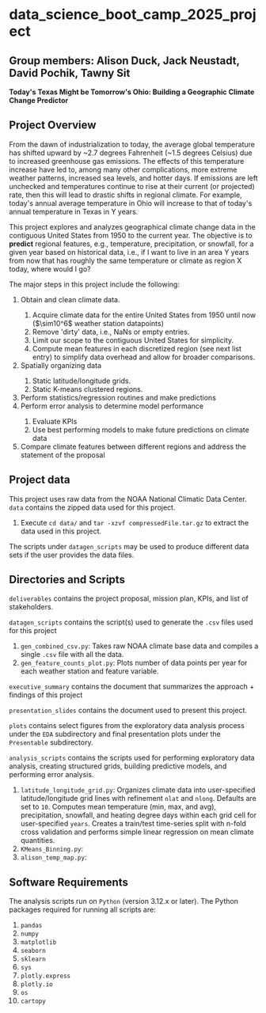 <h1> data_science_boot_camp_2025_project </h1>
<h2> Group members: Alison Duck, Jack Neustadt, David Pochik, Tawny Sit </h2>

<p> <strong>Today's Texas Might be Tomorrow's Ohio: Building a Geographic Climate Change Predictor</strong> </p>

## Project Overview
From the dawn of industrialization to today, the average global temperature has shifted upward by ~2.7 degrees Fahrenheit (~1.5 degrees Celsius) due to increased greenhouse gas emissions. The effects of this temperature increase have led to, among many other complications, more extreme weather patterns, increased sea levels, and hotter days. If emissions are left unchecked and temperatures continue to rise at their current (or projected) rate, then this will lead to drastic shifts in regional climate. For example, today's annual average temperature in Ohio will increase to that of today's annual temperature in Texas in Y years.

This project explores and analyzes geographical climate change data in the contiguous United States from 1950 to the current year. The objective is to <strong>predict</strong> regional features, e.g., temperature, precipitation, or snowfall, for a given year based on historical data, i.e., if I want to live in an area Y years from now that has roughly the same temperature or climate as region X today, where would I go?

The major steps in this project include the following:
<ol>
<li>Obtain and clean climate data. </li>
<ol>
<li>Acquire climate data for the entire United States from 1950 until now ($\sim10^6$ weather station datapoints) </li>
<li>Remove 'dirty' data, i.e., NaNs or empty entries. </li>
<li>Limit our scope to the contiguous United States for simplicity.</li>
<li>Compute mean features in each discretized region (see next list entry) to simplify data overhead and allow for broader comparisons.</li>
</ol>
<li>Spatially organizing data </li>
<ol>
<li> Static latitude/longitude grids. </li>
<li> Static K-means clustered regions. </li>
</ol>
<li>Perform statistics/regression routines and make predictions</li>
<li>Perform error analysis to determine model performance</li>
<ol>
<li>Evaluate KPIs </li>
<li>Use best performing models to make future predictions on climate data</li>
</ol>
<li>Compare climate features between different regions and address the statement of the proposal</li>
</ol>

## Project data
This project uses raw data from the NOAA National Climatic Data Center. <code>data</code> contains the zipped data used for this project.
<ol>
<li>Execute <code>cd data/</code> and <code>tar -xzvf compressedFile.tar.gz</code> to extract the data used in this project.</li>
</ol>

The scripts under <code>datagen_scripts</code> may be used to produce different data sets if the user provides the data files.

## Directories and Scripts
<code>deliverables</code> contains the project proposal, mission plan, KPIs, and list of stakeholders.

<code>datagen_scripts</code> contains the script(s) used to generate the <code>.csv</code> files used for this project
<ol>
<li><code>gen_combined_csv.py</code>: Takes raw NOAA climate base data and compiles a single <code>.csv</code> file with all the data.</li>
<li><code>gen_feature_counts_plot.py</code>: Plots number of data points per year for each weather station and feature variable.</li>
</ol>

<code>executive_summary</code> contains the document that summarizes the approach + findings of this project

<code>presentation_slides</code> contains the document used to present this project.

<code>plots</code> contains select figures from the exploratory data analysis process under the <code>EDA</code> subdirectory and final presentation plots under the <code>Presentable</code> subdirectory.

<code>analysis_scripts</code> contains the scripts used for performing exploratory data analysis, creating structured grids, building predictive models, and performing error analysis.
<ol>
<li><code>latitude_longitude_grid.py</code>: Organizes climate data into user-specified latitude/longitude grid lines with refinement <code>nlat</code> and <code>nlong</code>. Defaults are set to <code>10</code>. Computes mean temperature (min, max, and avg), precipitation, snowfall, and heating degree days within each grid cell for user-specified <code>years</code>. Creates a train/test time-series split with n-fold cross validation and performs simple linear regression on mean climate quantities.</li>
<li><code>KMeans_Binning.py</code>: </li>
<li><code>alison_temp_map.py</code>: </li>
</ol>

## Software Requirements
The analysis scripts run on <code>Python</code> (version 3.12.x or later). The Python packages required for running all scripts are:
<ol>
<li><code>pandas</code></li>
<li><code>numpy</code></li>
<li><code>matplotlib</code></li>
<li><code>seaborn</code></li>
<li><code>sklearn</code></li>
<li><code>sys</code></li>
<li><code>plotly.express</code></li>
<li><code>plotly.io</code></li>
<li><code>os</code></li>
<li><code>cartopy</code></li>
</ol>
